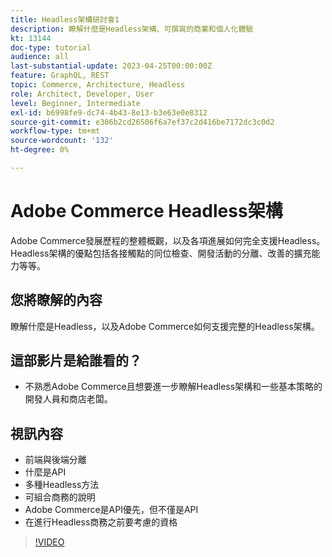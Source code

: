 ```yaml
---
title: Headless架構研討會1
description: 瞭解什麼是Headless架構、可撰寫的商業和個人化體驗
kt: 13144
doc-type: tutorial
audience: all
last-substantial-update: 2023-04-25T00:00:00Z
feature: GraphQL, REST
topic: Commerce, Architecture, Headless
role: Architect, Developer, User
level: Beginner, Intermediate
exl-id: b6998fe9-dc74-4b43-8e13-b3e63e0e8312
source-git-commit: e306b2cd26506f6a7ef37c2d416be7172dc3c0d2
workflow-type: tm+mt
source-wordcount: '132'
ht-degree: 0%

---
```


# Adobe Commerce Headless架構

Adobe Commerce發展歷程的整體概觀，以及各項進展如何完全支援Headless。  Headless架構的優點包括各接觸點的同位檢查、開發活動的分離、改善的擴充能力等等。

## 您將瞭解的內容

瞭解什麼是Headless，以及Adobe Commerce如何支援完整的Headless架構。

## 這部影片是給誰看的？

* 不熟悉Adobe Commerce且想要進一步瞭解Headless架構和一些基本策略的開發人員和商店老闆。

## 視訊內容

* 前端與後端分離
* 什麼是API
* 多種Headless方法
* 可組合商務的說明
* Adobe Commerce是API優先，但不僅是API
* 在進行Headless商務之前要考慮的資格

>[!VIDEO](https://video.tv.adobe.com/v/3418862?learn=on)
